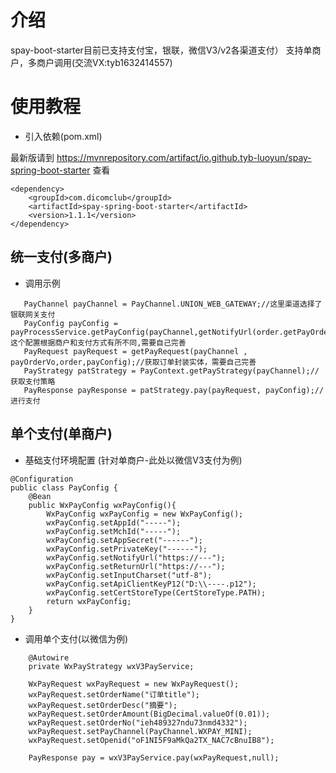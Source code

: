 # 介绍
spay-boot-starter目前已支持支付宝，银联，微信V3/v2各渠道支付）
支持单商户，多商户调用(交流VX:tyb1632414557)

# 使用教程
- 引入依赖(pom.xml)

最新版请到 <https://mvnrepository.com/artifact/io.github.tyb-luoyun/spay-spring-boot-starter> 查看
```
<dependency>
    <groupId>com.dicomclub</groupId>
    <artifactId>spay-spring-boot-starter</artifactId>
    <version>1.1.1</version>
</dependency>
```

## 统一支付(多商户)
- 调用示例
``` 
   PayChannel payChannel = PayChannel.UNION_WEB_GATEWAY;//这里渠道选择了银联网关支付
   PayConfig payConfig = payProcessService.getPayConfig(payChannel,getNotifyUrl(order.getPayOrderId()),order.getAppId());//这个配置根据商户和支付方式有所不同,需要自己完善
   PayRequest payRequest = getPayRequest(payChannel , payOrderVo,order,payConfig);//获取订单封装实体，需要自己完善
   PayStrategy patStrategy = PayContext.getPayStrategy(payChannel);//获取支付策略
   PayResponse payResponse = patStrategy.pay(payRequest, payConfig);//进行支付
```

## 单个支付(单商户)
- 基础支付环境配置 (针对单商户-此处以微信V3支付为例)
```
@Configuration
public class PayConfig {
    @Bean
    public WxPayConfig wxPayConfig(){
        WxPayConfig wxPayConfig = new WxPayConfig();
        wxPayConfig.setAppId("-----");
        wxPayConfig.setMchId("-----");
        wxPayConfig.setAppSecret("------");
        wxPayConfig.setPrivateKey("------");
        wxPayConfig.setNotifyUrl("https://---");
        wxPayConfig.setReturnUrl("https://---");
        wxPayConfig.setInputCharset("utf-8");
        wxPayConfig.setApiClientKeyP12("D:\\----.p12");
        wxPayConfig.setCertStoreType(CertStoreType.PATH);
        return wxPayConfig;
    }
}
```
- 调用单个支付(以微信为例)
```
    @Autowire
    private WxPayStrategy wxV3PayService;
```
``` 
    WxPayRequest wxPayRequest = new WxPayRequest();
    wxPayRequest.setOrderName("订单title");
    wxPayRequest.setOrderDesc("摘要");
    wxPayRequest.setOrderAmount(BigDecimal.valueOf(0.01));
    wxPayRequest.setOrderNo("ieh489327ndu73nmd4332"); 
    wxPayRequest.setPayChannel(PayChannel.WXPAY_MINI);  
    wxPayRequest.setOpenid("oF1NI5F9aMkQa2TX_NAC7cBnuIB8");

    PayResponse pay = wxV3PayService.pay(wxPayRequest,null);         
```

